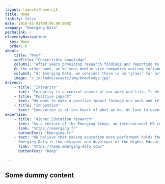 ```yaml
---
layout: layouts/home.njk
title: Home
linkify: false
date: 2016-01-01T00:00:00.000Z
company: "Emerging Data"
permalink: /
eleventyNavigation:
  key: Home
  order: 0
about:
    title: "Why?"
    subTitle: "Convertible knowledge"
    column1: "After years providing research findings and reporting to our clients, we realized that it was useless: there were some comes and goes between teams and stake holders, some thoughtful comments, and then the data was buried and forgotten. Why? Because no data-driven strategy had been elaborated, nobody in the company was especially entitled or trained to make decisions and take specific action based on data. In the best scenario, it was a “data changed, do something” panic situation, a common pattern nowadays, with web sites traffic, marketing campaigns or sales funnels. 
    On the other hand, we’ve seen medium size companies wasting fortunes in complex data-driven marketing automations that would finally generate a couple of hundred dollars in sales."
    column2: "At Emerging Data, we consider there is no “graal” for actionable data: no machine learning algorithm, no generic big data hidden value. We believe in a case by case approach combining human analysis of a data context and machine Learning, that will lead to knowledge convertible - or not - into actions."
    image: "/_includes/assets/img/knowledge.jpg"
driveus:
    - title: "Integrity"
      text: "Integrity is a central aspect of our work and life. It defines the way we do business, how we interact with our customers, colleagues and partners, how we work. It guides us to do the right thing for the long-term success of our business."
    - title: "Positive impact"
      text: "We want to make a positive impact through our work and relationships. We believe that everything is connected and every action count. We‘re continuously improving the way we manage our daily challenges and our longer-term goal of developing a sustainable business."
    - title: "Innovation"
      text: "Innovation is at the heart of what we do. We love to experiment and take smart risks. Our aim is to foster creative thinking solve business challenges."
expertise:
    - title: "Higher Education research"
      text: "As a venture of the Emerging Group, an international HR consultancy specializing in cooperation between companies and universities, we have a strong expertise in Higher Education research. Emerging is a pioneer in implementing employability strategies. Since 2010, Emerging has published the Global Employability University Ranking, the only worldwide university ranking and study based on feedback from employers."
      link: "https://emerging.fr"
      buttonText: "Emerging.fr"
    - text: "We believe that making education more performant holds the keys to a better world. We help higher education institutions and businesses to boost their relationships and their digital transformation. 
      Emerging Data is the designer and developer of the Higher Education Evaluation Platform HEEP, a dashboard enabling universities to measure and improve their employability performance."
      link: "https://heep.emerging-data.com/"
      buttonText: "Heep"

---
```


## Some dummy content
